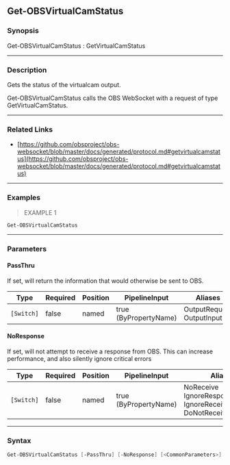 Get-OBSVirtualCamStatus
-----------------------




### Synopsis
Get-OBSVirtualCamStatus : GetVirtualCamStatus



---


### Description

Gets the status of the virtualcam output.


Get-OBSVirtualCamStatus calls the OBS WebSocket with a request of type GetVirtualCamStatus.



---


### Related Links
* [https://github.com/obsproject/obs-websocket/blob/master/docs/generated/protocol.md#getvirtualcamstatus](https://github.com/obsproject/obs-websocket/blob/master/docs/generated/protocol.md#getvirtualcamstatus)





---


### Examples
> EXAMPLE 1

```PowerShell
Get-OBSVirtualCamStatus
```


---


### Parameters
#### **PassThru**

If set, will return the information that would otherwise be sent to OBS.






|Type      |Required|Position|PipelineInput        |Aliases                      |
|----------|--------|--------|---------------------|-----------------------------|
|`[Switch]`|false   |named   |true (ByPropertyName)|OutputRequest<br/>OutputInput|



#### **NoResponse**

If set, will not attempt to receive a response from OBS.
This can increase performance, and also silently ignore critical errors






|Type      |Required|Position|PipelineInput        |Aliases                                                                |
|----------|--------|--------|---------------------|-----------------------------------------------------------------------|
|`[Switch]`|false   |named   |true (ByPropertyName)|NoReceive<br/>IgnoreResponse<br/>IgnoreReceive<br/>DoNotReceiveResponse|





---


### Syntax
```PowerShell
Get-OBSVirtualCamStatus [-PassThru] [-NoResponse] [<CommonParameters>]
```
